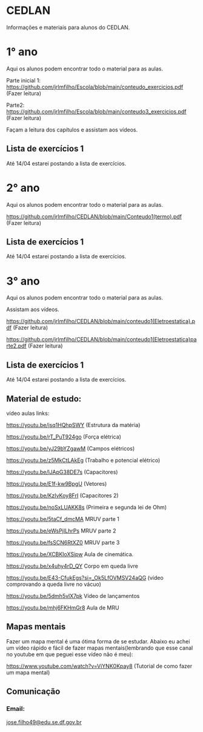 # CEDLAN
Informações e materiais para alunos do CEDLAN.
# 1° ano
Aqui os alunos podem encontrar todo o material para as aulas.

Parte inicial 1: https://github.com/jrlmfilho/Escola/blob/main/conteudo_exercicios.pdf (Fazer leitura)

Parte2: https://github.com/jrlmfilho/Escola/blob/main/conteudo3_exercicios.pdf (Fazer leitura)

Façam a leitura dos capítulos e assistam aos vídeos.

## Lista de exercícios 1
Até 14/04 estarei postando a lista de exercícios.







# 2° ano
Aqui os alunos podem encontrar todo o material para as aulas.

https://github.com/jrlmfilho/CEDLAN/blob/main/Conteudo1(termo).pdf (Fazer leitura)

## Lista de exercícios 1
Até 14/04 estarei postando a lista de exercícios.









# 3° ano
Aqui os alunos podem encontrar todo o material para as aulas.

Assistam aos vídeos.

https://github.com/jrlmfilho/CEDLAN/blob/main/conteudo1(Eletroestatica).pdf (Fazer leitura)

https://github.com/jrlmfilho/CEDLAN/blob/main/conteudo1(Eletroestatica)parte2.pdf (Fazer leitura)

## Lista de exercícios 1

Até 14/04 estarei postando a lista de exercícios.

## Material de estudo:

vídeo aulas links:

https://youtu.be/jsq1HQhpSWY (Estrutura da matéria)

https://youtu.be/rT_PuT924go (Força elétrica)

https://youtu.be/yJ29bYZgawM (Campos elétricos)

https://youtu.be/z5MkCtLAkEg (Trabalho e potencial elétrico)

https://youtu.be/lJApG38DE7s (Capacitores)

https://youtu.be/E1f-kw9BpgU (Vetores)

https://youtu.be/KzIvKoy8FrI (Capacitores 2)

https://youtu.be/noSxLUAKK8s (Primeira e segunda lei de Ohm)

https://youtu.be/5taCf_dmcMA MRUV parte 1

https://youtu.be/eWsPjILhrPs MRUV parte 2

https://youtu.be/fsSCN6RtXZ0 MRUV parte 3

https://youtu.be/XCBKIoXSipw Aula de cinemática.

https://youtu.be/x4uhy4rD_QY Corpo em queda livre

https://youtu.be/E43-CfukEgs?si=_Ok5LfOVMSV24aQG (vídeo comprovando a queda livre no vácuo)

https://youtu.be/5dmh5vlX7pk Vídeo de lançamentos

https://youtu.be/mhj6FKHmGr8 Aula de MRU
## Mapas mentais

Fazer um mapa mental é uma ótima forma de se estudar. Abaixo eu achei um vídeo rápido e fácil de fazer mapas mentais(lembrando que esse canal no youtube em que peguei esse vídeo não é meu):

https://www.youtube.com/watch?v=ViYNK0Kpay8 (Tutorial de como fazer um mapa mental)


## Comunicação 
### Email:
jose.filho49@edu.se.df.gov.br

